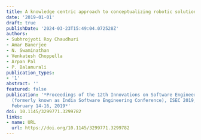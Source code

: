 ```yaml
---
title: A knowledge centric approach to conceptualizing robotic solutions
date: '2019-01-01'
draft: true
publishDate: '2024-03-23T15:49:04.072528Z'
authors:
- Subhrojyoti Roy Chaudhuri
- Amar Banerjee
- N. Swaminathan
- Venkatesh Choppella
- Arpan Pal
- P. Balamurali
publication_types:
- '1'
abstract: ''
featured: false
publication: '*Proceedings of the 12th Innovations on Software Engineering Conference
  (formerly known as India Software Engineering Conference), ISEC 2019, Pune, India,
  February 14-16, 2019*'
doi: 10.1145/3299771.3299782
links:
- name: URL
  url: https://doi.org/10.1145/3299771.3299782
---
```


